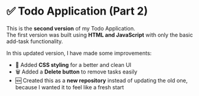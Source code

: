 # ✅ Todo Application (Part 2)

This is the **second version** of my Todo Application.  
The first version was built using **HTML and JavaScript** with only the basic add-task functionality.  

In this updated version, I have made some improvements:  
- 🎨 Added **CSS styling** for a better and clean UI  
- 🗑️ Added a **Delete button** to remove tasks easily  
- 🆕 Created this as a **new repository** instead of updating the old one, because I wanted it to feel like a fresh start  



